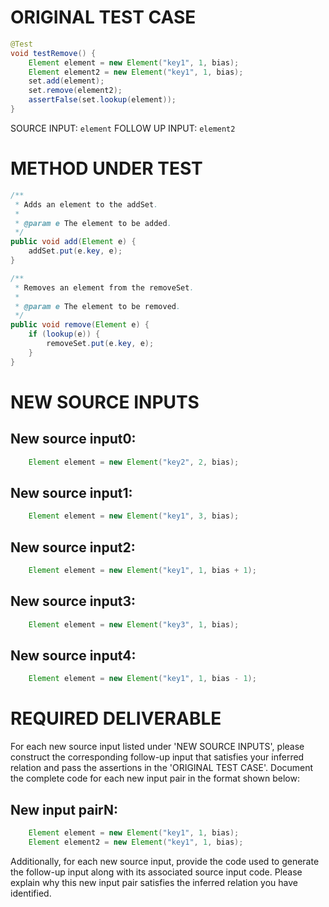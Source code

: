 # ORIGINAL TEST CASE
```java
@Test
void testRemove() {
    Element element = new Element("key1", 1, bias);
    Element element2 = new Element("key1", 1, bias);
    set.add(element);
    set.remove(element2);
    assertFalse(set.lookup(element));
}

```
SOURCE INPUT: `element`
FOLLOW UP INPUT: `element2`


# METHOD UNDER TEST
```java
/**
 * Adds an element to the addSet.
 *
 * @param e The element to be added.
 */
public void add(Element e) {
    addSet.put(e.key, e);
}

/**
 * Removes an element from the removeSet.
 *
 * @param e The element to be removed.
 */
public void remove(Element e) {
    if (lookup(e)) {
        removeSet.put(e.key, e);
    }
}

```


# NEW SOURCE INPUTS
## New source input0:
```java
    Element element = new Element("key2", 2, bias);
```

## New source input1:
```java
    Element element = new Element("key1", 3, bias);
```

## New source input2:
```java
    Element element = new Element("key1", 1, bias + 1);
```

## New source input3:
```java
    Element element = new Element("key3", 1, bias);
```

## New source input4:
```java
    Element element = new Element("key1", 1, bias - 1);
```



# REQUIRED DELIVERABLE
For each new source input listed under 'NEW SOURCE INPUTS', please construct the corresponding follow-up input that satisfies your inferred relation and pass the assertions in the 'ORIGINAL TEST CASE'. Document the complete code for each new input pair in the format shown below:
## New input pairN:
```java
    Element element = new Element("key1", 1, bias);
    Element element2 = new Element("key1", 1, bias);
```

Additionally, for each new source input, provide the code used to generate the follow-up input along with its associated source input code. Please explain why this new input pair satisfies the inferred relation you have identified.